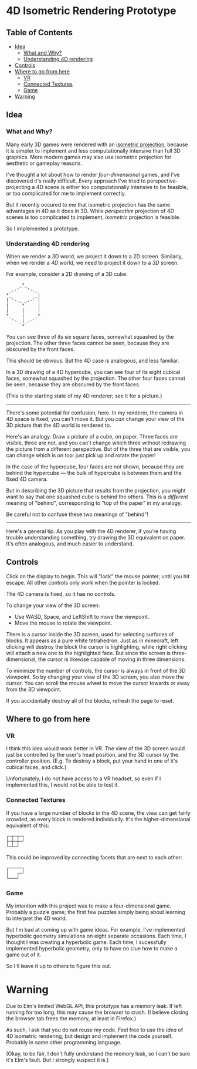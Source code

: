# 4D Isometric Rendering Prototype

## Table of Contents

- [Idea](#idea)
    - [What and Why?](#what-and-why)
    - [Understanding 4D rendering](#understanding-4d-rendering)
- [Controls](#controls)
- [Where to go from here](#where-to-go-from-here)
    - [VR](#vr)
    - [Connected Textures](#connected-textures)
    - [Game](#game)
- [Warning](#warning)

## Idea

### What and Why?

Many early 3D games were rendered with an [isometric projection](https://en.wikipedia.org/wiki/Isometric_video_game_graphics),
because it is simpler to implement and less computationally intensive than full 3D graphics.
More modern games may also use isometric projection for aesthetic or gameplay reasons.

I've thought a lot about how to render *four-dimensional* games,
and I've discovered it's really difficult.
Every approach I've tried to perspective-projecting a 4D scene
is either too computationally intensive to be feasible,
or too complicated for me to implement correctly.

But it recently occured to me that isometric projection has the same advantages in 4D as it does in 3D.
While *perspective* projection of 4D scenes is too complicated to implement, *isometric* projection is feasible.

So I implemented a prototype.

### Understanding 4D rendering

When we render a 3D world, we project it down to a 2D screen.
Similarly, when we render a *4D* world, we need to project it down to a *3D* screen.

For example, consider a 2D drawing of a 3D cube.
```text
     _*_
 _.-'   '-._
*_         _|
| '-._ _.-' |
|     *     |
|     |     |
*_    |    _*
  '-._|_.-'
      *
```

You can see three of its six square faces, somewhat squashed by the projection.
The other three faces cannot be seen, because they are obscured by the front faces.

This should be obvious. But the 4D case is analogous, and less familiar.

In a 3D drawing of a 4D hypercube, you can see four of its eight cubical faces, somewhat squashed by the projection.
The other four faces cannot be seen, because they are obscured by the front faces.

(This is the starting state of my 4D renderer; see it for a picture.)

---

There's some potential for confusion, here.
In my renderer, the camera in 4D space is fixed; you can't move it.
But you *can* change your view of the 3D picture that the 4D world is rendered to.

Here's an analogy. Draw a picture of a cube, on paper. Three faces are visible, three are not,
and you can't change which three without redrawing the picture from a different perspective. 
But of the three that are visible, you can change which is on top: just pick up and rotate the paper!

In the case of the hypercube, four faces are not shown, because they are behind the hypercube —
the bulk of hypercube is between them and the fixed 4D camera.

But in describing the 3D picture that results from the projection, you might want to say that one squashed cube is behind the others.
This is a *different* meaning of "behind", corresponding to "top of the paper" in my analogy.

Be careful not to confuse these two meanings of "behind"!

---

Here's a general tip. As you play with the 4D renderer, if you're having trouble understanding something,
try drawing the 3D equivalent on paper. It's often analogous, and much easier to understand.

## Controls

Click on the display to begin. This will "lock" the mouse pointer, until you hit escape.
All other controls only work when the pointer is locked.

The 4D camera is fixed, so it has no controls.

To change your view of the 3D screen:
- Use WASD, Space, and LeftShift to move the viewpoint.
- Move the mouse to rotate the viewpoint.

There is a cursor inside the 3D screen, used for selecting surfaces of blocks. It appears as a pure white tetrahedron.
Just as in minecraft, left clicking will destroy the block the cursor is highlighting, while right clicking will attach a new one to the highlighted face.
But since the screen is three-dimensional, the cursor is likewise capable of moving in three dimensions.

To minimize the number of controls, the cursor is always in front of the 3D viewpoint.
So by changing your view of the 3D screen, you also move the cursor.
You can scroll the mouse wheel to move the cursor towards or away from the 3D viewpoint.

If you accidentally destroy all of the blocks, refresh the page to reset.

## Where to go from here

### VR

I think this idea would work better in VR.
The view of the 3D screen would just be controlled by the user's head position, and the 3D cursor by the controller position.
(E.g. To destroy a block, put your hand in one of it's cubical faces, and click.)

Unfortunately, I do not have access to a VR headset, so even if I implemented this, I would not be able to test it.

### Connected Textures

If you have a large number of blocks in the 4D scene, the view can get fairly crowded, as every block is rendered individually.
It's the higher-dimensional equivalent of this:
```text
┌─┬─┬─┐
├─┼─┼─┘
└─┴─┘
```

This could be improved by connecting facets that are next to each other:
```text
┌─────┐
│   ┌─┘
└───┘
```

### Game

My intention with this project was to make a four-dimensional game.
Probably a puzzle game; the first few puzzles simply being about learning to interpret the 4D world.

But I'm bad at coming up with game ideas. For example,
I've implemented hyperbolic geometry simulations on eight separate occasions.
Each time, I thought I was creating a hyperbolic game.
Each time, I sucessfully implemented hyperbolic geometry,
only to have no clue how to make a game out of it.

So I'll leave it up to others to figure this out.

# Warning

Due to Elm's limited WebGL API, this prototype has a memory leak.
If left running for too long, this may cause the browser to crash.
(I believe closing the browser tab frees the memory, at least in Firefox.)

As such, I ask that you do not reuse my code.
Feel free to use the *idea* of 4D isometric rendering,
but design and implement the code yourself.
Probably in some other programming language.

(Okay, to be fair, I don't fully understand the memory leak,
so I can't be sure it's Elm's fault. But I strongly suspect it is.)
